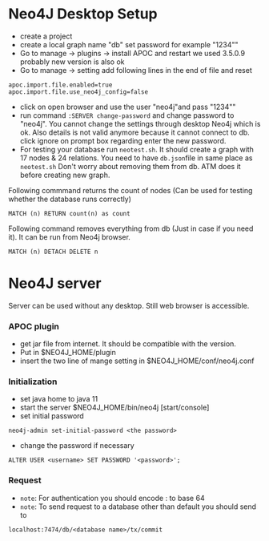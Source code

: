 # Neo4J Desktop Setup
- create a project
- create a local graph name "db" set password for example "1234""
- Go to manage -> plugins -> install APOC and restart we used 3.5.0.9 probably new version is also ok 
- Go to manage -> setting add following lines  in the end of file and reset

````
apoc.import.file.enabled=true
apoc.import.file.use_neo4j_config=false
````

- click on open browser and use the user "neo4j"and pass "1234""
- run command `:SERVER change-password` and change password to "neo4j". You cannot change the settings through desktop Neo4j which is ok. Also details is not valid anymore because it cannot connect to db. click ignore on prompt box regarding enter the new password. 
- For testing your database run `neotest.sh`. It should create a graph with 17 nodes & 24 relations. You need to have `db.json`file in same place as `neotest.sh`  Don't worry about removing them from db. ATM does it before creating new graph. 

Following commmand returns the count of nodes (Can be used for testing whether the database runs correctly)
````
MATCH (n) RETURN count(n) as count
````


Following command removes everything from db (Just in case if you need it). It can be run from Neo4j browser.
````
MATCH (n) DETACH DELETE n
````


# Neo4J server  
Server can be used without any desktop. Still web browser is accessible.

### APOC plugin
- get jar file from internet. It should be compatible with the version.
- Put in $NEO4J_HOME/plugin
- insert the two line of mange setting in $NEO4J_HOME/conf/neo4j.conf

### Initialization
- set java home to java 11
- start the server $NEO4J_HOME/bin/neo4j [start/console]
- set initial password 
````
neo4j-admin set-initial-password <the password>
````
- change the password if necessary
````
ALTER USER <username> SET PASSWORD '<password>';
````

### Request 
- `note`: For authentication you should encode <user>:<pass> to base 64
- `note`: To send request to a database other than default you should send to 
```
localhost:7474/db/<database name>/tx/commit
```